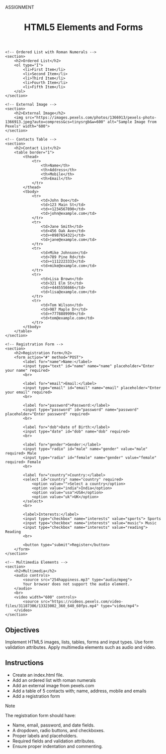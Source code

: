 ASSIGNMENT

<!DOCTYPE html>
<html lang="en">
<head>
    <meta charset="UTF-8">
    <meta name="viewport" content="width=device-width, initial-scale=1.0">
    <title>HTML5 Elements and Forms</title>
</head>
<body>
    <header>
        <h1>HTML5 Elements and Forms</h1>
    </header>
    
    <!-- Ordered List with Roman Numerals -->
    <section>
        <h2>Ordered List</h2>
        <ol type="I">
            <li>First Item</li>
            <li>Second Item</li>
            <li>Third Item</li>
            <li>Fourth Item</li>
            <li>Fifth Item</li>
        </ol>
    </section>
    
    <!-- External Image -->
    <section>
        <h2>External Image</h2>
        <img src="https://images.pexels.com/photos/1366913/pexels-photo-1366913.jpeg?auto=compress&cs=tinysrgb&w=600" alt="Sample Image from Pexels" width="600">
    </section>
    
    <!-- Contacts Table -->
    <section>
        <h2>Contact List</h2>
        <table border="1">
            <thead>
                <tr>
                    <th>Name</th>
                    <th>Address</th>
                    <th>Mobile</th>
                    <th>Email</th>
                </tr>
            </thead>
            <tbody>
                <tr>
                    <td>John Doe</td>
                    <td>123 Main St</td>
                    <td>+1234567890</td>
                    <td>john@example.com</td>
                </tr>
                <tr>
                    <td>Jane Smith</td>
                    <td>456 Oak Ave</td>
                    <td>+0987654321</td>
                    <td>jane@example.com</td>
                </tr>
                <tr>
                    <td>Mike Johnson</td>
                    <td>789 Pine Rd</td>
                    <td>+1112223333</td>
                    <td>mike@example.com</td>
                </tr>
                <tr>
                    <td>Lisa Brown</td>
                    <td>321 Elm St</td>
                    <td>+4445556666</td>
                    <td>lisa@example.com</td>
                </tr>
                <tr>
                    <td>Tom Wilson</td>
                    <td>987 Maple Dr</td>
                    <td>+7778889999</td>
                    <td>tom@example.com</td>
                </tr>
            </tbody>
        </table>
    </section>
    
    <!-- Registration Form -->
    <section>
        <h2>Registration Form</h2>
        <form action="#" method="POST">
            <label for="name">Name:</label>
            <input type="text" id="name" name="name" placeholder="Enter your name" required>
            <br>
            
            <label for="email">Email:</label>
            <input type="email" id="email" name="email" placeholder="Enter your email" required>
            <br>
            
            <label for="password">Password:</label>
            <input type="password" id="password" name="password" placeholder="Enter password" required>
            <br>
            
            <label for="dob">Date of Birth:</label>
            <input type="date" id="dob" name="dob" required>
            <br>
            
            <label for="gender">Gender:</label>
            <input type="radio" id="male" name="gender" value="male" required> Male
            <input type="radio" id="female" name="gender" value="female" required> Female
            <br>
            
            <label for="country">Country:</label>
            <select id="country" name="country" required>
                <option value="">Select a country</option>
                <option value="india">India</option>
                <option value="usa">USA</option>
                <option value="uk">UK</option>
            </select>
            <br>
            
            <label>Interests:</label>
            <input type="checkbox" name="interests" value="sports"> Sports
            <input type="checkbox" name="interests" value="music"> Music
            <input type="checkbox" name="interests" value="reading"> Reading
            <br>
            
            <button type="submit">Register</button>
        </form>
    </section>
    
    <!-- Multimedia Elements -->
    <section>
        <h2>Multimedia</h2>
        <audio controls>
            <source src="254happiness.mp3" type="audio/mpeg">
            Your browser does not support the audio element.
        </audio>
        <br>
        <video width="600" controls>
            <source src="https://videos.pexels.com/video-files/31187306/13323002_360_640_60fps.mp4" type="video/mp4">
        </video>
    </section>
</body>
</html>


## Objectives
Implement HTML5 images, lists, tables, forms and input types.
Use form validation attributes.
Apply multimedia elements such as audio and video.

## Instructions

- Create an index.html file.
- Add an ordered list with roman numerals
- Add an external image from pexels.com
- Add a table of 5 contacts with; name, address, mobile and emails
- Add a registration form

>[!NOTE]
>  The registration form should have:
>- Name, email, password, and date fields.
>- A dropdown, radio buttons, and checkboxes.
>- Proper labels and placeholders.
>- Required fields and validation attributes.
>- Ensure proper indentation and commenting.
 
